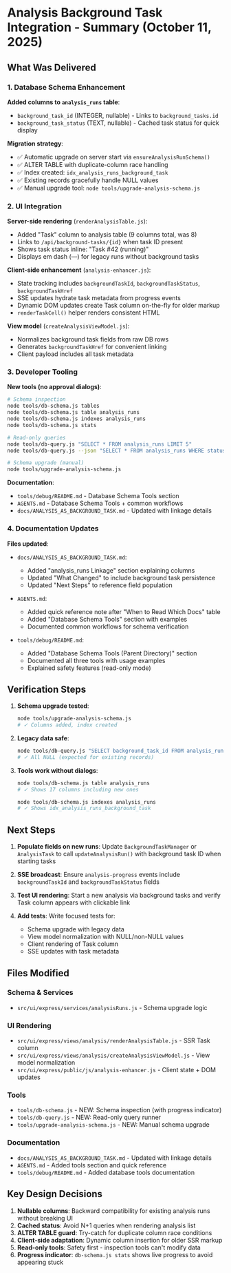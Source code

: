 # Analysis Background Task Integration - Summary (October 11, 2025)

## What Was Delivered

### 1. Database Schema Enhancement

**Added columns to `analysis_runs` table**:
- `background_task_id` (INTEGER, nullable) - Links to `background_tasks.id`
- `background_task_status` (TEXT, nullable) - Cached task status for quick display

**Migration strategy**:
- ✅ Automatic upgrade on server start via `ensureAnalysisRunSchema()`
- ✅ ALTER TABLE with duplicate-column race handling
- ✅ Index created: `idx_analysis_runs_background_task`
- ✅ Existing records gracefully handle NULL values
- ✅ Manual upgrade tool: `node tools/upgrade-analysis-schema.js`

### 2. UI Integration

**Server-side rendering** (`renderAnalysisTable.js`):
- Added "Task" column to analysis table (9 columns total, was 8)
- Links to `/api/background-tasks/{id}` when task ID present
- Shows task status inline: "Task #42 (running)"
- Displays em dash (—) for legacy runs without background tasks

**Client-side enhancement** (`analysis-enhancer.js`):
- State tracking includes `backgroundTaskId`, `backgroundTaskStatus`, `backgroundTaskHref`
- SSE updates hydrate task metadata from progress events
- Dynamic DOM updates create Task column on-the-fly for older markup
- `renderTaskCell()` helper renders consistent HTML

**View model** (`createAnalysisViewModel.js`):
- Normalizes background task fields from raw DB rows
- Generates `backgroundTaskHref` for convenient linking
- Client payload includes all task metadata

### 3. Developer Tooling

**New tools (no approval dialogs)**:

```bash
# Schema inspection
node tools/db-schema.js tables
node tools/db-schema.js table analysis_runs
node tools/db-schema.js indexes analysis_runs
node tools/db-schema.js stats

# Read-only queries
node tools/db-query.js "SELECT * FROM analysis_runs LIMIT 5"
node tools/db-query.js --json "SELECT * FROM analysis_runs WHERE status='running'"

# Schema upgrade (manual)
node tools/upgrade-analysis-schema.js
```

**Documentation**:
- `tools/debug/README.md` - Database Schema Tools section
- `AGENTS.md` - Database Schema Tools + common workflows
- `docs/ANALYSIS_AS_BACKGROUND_TASK.md` - Updated with linkage details

### 4. Documentation Updates

**Files updated**:
- `docs/ANALYSIS_AS_BACKGROUND_TASK.md`:
  - Added "analysis_runs Linkage" section explaining columns
  - Updated "What Changed" to include background task persistence
  - Updated "Next Steps" to reference field population
  
- `AGENTS.md`:
  - Added quick reference note after "When to Read Which Docs" table
  - Added "Database Schema Tools" section with examples
  - Documented common workflows for schema verification

- `tools/debug/README.md`:
  - Added "Database Schema Tools (Parent Directory)" section
  - Documented all three tools with usage examples
  - Explained safety features (read-only mode)

## Verification Steps

1. **Schema upgrade tested**:
   ```bash
   node tools/upgrade-analysis-schema.js
   # ✓ Columns added, index created
   ```

2. **Legacy data safe**:
   ```bash
   node tools/db-query.js "SELECT background_task_id FROM analysis_runs LIMIT 3"
   # ✓ All NULL (expected for existing records)
   ```

3. **Tools work without dialogs**:
   ```bash
   node tools/db-schema.js table analysis_runs
   # ✓ Shows 17 columns including new ones
   
   node tools/db-schema.js indexes analysis_runs
   # ✓ Shows idx_analysis_runs_background_task
   ```

## Next Steps

1. **Populate fields on new runs**: Update `BackgroundTaskManager` or `AnalysisTask` to call `updateAnalysisRun()` with background task ID when starting tasks

2. **SSE broadcast**: Ensure `analysis-progress` events include `backgroundTaskId` and `backgroundTaskStatus` fields

3. **Test UI rendering**: Start a new analysis via background tasks and verify Task column appears with clickable link

4. **Add tests**: Write focused tests for:
   - Schema upgrade with legacy data
   - View model normalization with NULL/non-NULL values
   - Client rendering of Task column
   - SSE updates with task metadata

## Files Modified

### Schema & Services
- `src/ui/express/services/analysisRuns.js` - Schema upgrade logic

### UI Rendering
- `src/ui/express/views/analysis/renderAnalysisTable.js` - SSR Task column
- `src/ui/express/views/analysis/createAnalysisViewModel.js` - View model normalization
- `src/ui/express/public/js/analysis-enhancer.js` - Client state + DOM updates

### Tools
- `tools/db-schema.js` - NEW: Schema inspection (with progress indicator)
- `tools/db-query.js` - NEW: Read-only query runner
- `tools/upgrade-analysis-schema.js` - NEW: Manual schema upgrade

### Documentation
- `docs/ANALYSIS_AS_BACKGROUND_TASK.md` - Updated with linkage details
- `AGENTS.md` - Added tools section and quick reference
- `tools/debug/README.md` - Added database tools documentation

## Key Design Decisions

1. **Nullable columns**: Backward compatibility for existing analysis runs without breaking UI
2. **Cached status**: Avoid N+1 queries when rendering analysis list
3. **ALTER TABLE guard**: Try-catch for duplicate column race conditions
4. **Client-side adaptation**: Dynamic column insertion for older SSR markup
5. **Read-only tools**: Safety first - inspection tools can't modify data
6. **Progress indicator**: `db-schema.js stats` shows live progress to avoid appearing stuck
